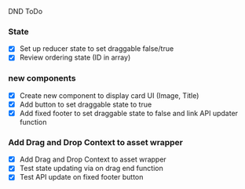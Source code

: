 DND ToDo

### State

- [x] Set up reducer state to set draggable false/true
- [x] Review ordering state (ID in array)

### new components

- [x] Create new component to display card UI (Image, Title)
- [x] Add button to set draggable state to true
- [x] Add fixed footer to set draggable state to false and link API updater function

### Add Drag and Drop Context to asset wrapper

- [x] Add Drag and Drop Context to asset wrapper
- [x] Test state updating via on drag end function
- [x] Test API update on fixed footer button
